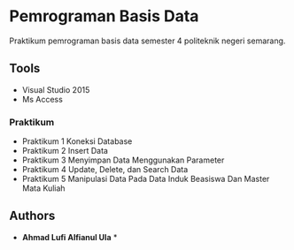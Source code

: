 # Pemrograman Basis Data
Praktikum pemrograman basis data semester 4 politeknik negeri semarang.

## Tools

* Visual Studio 2015
* Ms Access

### Praktikum 
* Praktikum 1 Koneksi Database
* Praktikum 2 Insert Data
* Praktikum 3 Menyimpan Data Menggunakan Parameter
* Praktikum 4 Update, Delete, dan Search Data
* Praktikum 5 Manipulasi Data Pada Data Induk Beasiswa Dan Master Mata Kuliah

## Authors

* **Ahmad Lufi Alfianul Ula** *